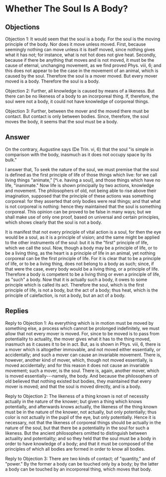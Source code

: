 # Whether The Soul Is A Body?

## Objections

Objection 1: It would seem that the soul is a body. For the soul is the moving principle of the body. Nor does it move unless moved. First, because seemingly nothing can move unless it is itself moved, since nothing gives what it has not; for instance, what is not hot does not give heat. Secondly, because if there be anything that moves and is not moved, it must be the cause of eternal, unchanging movement, as we find proved Phys. viii, 6; and this does not appear to be the case in the movement of an animal, which is caused by the soul. Therefore the soul is a mover moved. But every mover moved is a body. Therefore the soul is a body.

Objection 2: Further, all knowledge is caused by means of a likeness. But there can be no likeness of a body to an incorporeal thing. If, therefore, the soul were not a body, it could not have knowledge of corporeal things.

Objection 3: Further, between the mover and the moved there must be contact. But contact is only between bodies. Since, therefore, the soul moves the body, it seems that the soul must be a body.

## Answer

On the contrary, Augustine says (De Trin. vi, 6) that the soul "is simple in comparison with the body, inasmuch as it does not occupy space by its bulk."

I answer that, To seek the nature of the soul, we must premise that the soul is defined as the first principle of life of those things which live: for we call living things "animate," [*i.e. having a soul], and those things which have no life, "inanimate." Now life is shown principally by two actions, knowledge and movement. The philosophers of old, not being able to rise above their imagination, supposed that the principle of these actions was something corporeal: for they asserted that only bodies were real things; and that what is not corporeal is nothing: hence they maintained that the soul is something corporeal. This opinion can be proved to be false in many ways; but we shall make use of only one proof, based on universal and certain principles, which shows clearly that the soul is not a body.

It is manifest that not every principle of vital action is a soul, for then the eye would be a soul, as it is a principle of vision; and the same might be applied to the other instruments of the soul: but it is the "first" principle of life, which we call the soul. Now, though a body may be a principle of life, or to be a living thing, as the heart is a principle of life in an animal, yet nothing corporeal can be the first principle of life. For it is clear that to be a principle of life, or to be a living thing, does not belong to a body as such; since, if that were the case, every body would be a living thing, or a principle of life. Therefore a body is competent to be a living thing or even a principle of life, as "such" a body. Now that it is actually such a body, it owes to some principle which is called its act. Therefore the soul, which is the first principle of life, is not a body, but the act of a body; thus heat, which is the principle of calefaction, is not a body, but an act of a body.

## Replies

Reply to Objection 1: As everything which is in motion must be moved by something else, a process which cannot be prolonged indefinitely, we must allow that not every mover is moved. For, since to be moved is to pass from potentiality to actuality, the mover gives what it has to the thing moved, inasmuch as it causes it to be in act. But, as is shown in Phys. viii, 6, there is a mover which is altogether immovable, and not moved either essentially, or accidentally; and such a mover can cause an invariable movement. There is, however, another kind of mover, which, though not moved essentially, is moved accidentally; and for this reason it does not cause an invariable movement; such a mover, is the soul. There is, again, another mover, which is moved essentially---namely, the body. And because the philosophers of old believed that nothing existed but bodies, they maintained that every mover is moved; and that the soul is moved directly, and is a body.

Reply to Objection 2: The likeness of a thing known is not of necessity actually in the nature of the knower; but given a thing which knows potentially, and afterwards knows actually, the likeness of the thing known must be in the nature of the knower, not actually, but only potentially; thus color is not actually in the pupil of the eye, but only potentially. Hence it is necessary, not that the likeness of corporeal things should be actually in the nature of the soul, but that there be a potentiality in the soul for such a likeness. But the ancient philosophers omitted to distinguish between actuality and potentiality; and so they held that the soul must be a body in order to have knowledge of a body; and that it must be composed of the principles of which all bodies are formed in order to know all bodies.

Reply to Objection 3: There are two kinds of contact; of "quantity," and of "power." By the former a body can be touched only by a body; by the latter a body can be touched by an incorporeal thing, which moves that body.